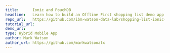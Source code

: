 ```yaml
---
title:      Ionic and PouchDB
headline:   Learn how to build an Offline First shopping list demo app using <a href="http://ionicframework.com">Ionic</a> and <a href="https://pouchdb.com">PouchDB</a>
repo_url:   https://github.com/ibm-watson-data-lab/shopping-list-ionic-pouchdb
tutorial_url: 
demo_url: 
type: Hybrid Mobile App
author: Mark Watson
author_url: https://github.com/markwatsonatx
---
```

